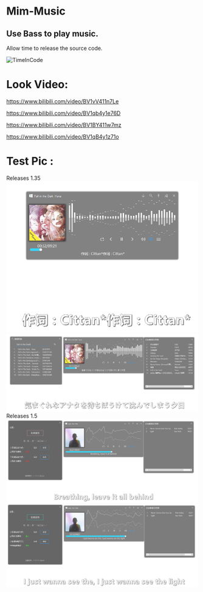 # Mim-Music
## Use Bass to play music.

Allow time to release the source code.

![TimeInCode](https://img.shields.io/badge/Time-In%20a%20finite%20time.-blue)

# Look Video:
https://www.bilibili.com/video/BV1vV411n7Le

https://www.bilibili.com/video/BV1qb4y1e76D

https://www.bilibili.com/video/BV1BY411w7mz

https://www.bilibili.com/video/BV1qB4y1z71o

# Test Pic :
Releases 1.35
![TestImg01](/TestImg/Test01.png)
![TestImg02](/TestImg/Test02.png)
Releases 1.5
![img](/TestImg/1.5.png)
![img](/TestImg/1.51.png)
